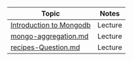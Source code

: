 
| Topic     | Notes |
| --- | --- |
| [Introduction to Mongodb][1] | Lecture |
| [mongo-aggregation.md][2]    | Lecture  |
|[recipes-Question.md][3]    | Lecture  |

[1]:introduction-nosql.md
[2]:mongo-aggregation.md
[3]:recipes-Question.md   
